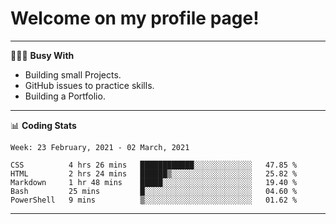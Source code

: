 # Welcome on my profile page!
<!-- print(("dralla"[::-1]+"s").capitalize()) -->

---
👨🏻‍💻 **Busy With**
* Building small Projects.
* GitHub issues to practice skills.
* Building a Portfolio.

---
📊 **Coding Stats**
<!--START_SECTION:waka-->
```text
Week: 23 February, 2021 - 02 March, 2021

CSS          4 hrs 26 mins   ████████████░░░░░░░░░░░░░   47.85 % 
HTML         2 hrs 24 mins   ██████▒░░░░░░░░░░░░░░░░░░   25.82 % 
Markdown     1 hr 48 mins    █████░░░░░░░░░░░░░░░░░░░░   19.40 % 
Bash         25 mins         █░░░░░░░░░░░░░░░░░░░░░░░░   04.60 % 
PowerShell   9 mins          ▒░░░░░░░░░░░░░░░░░░░░░░░░   01.62 % 
```
<!--END_SECTION:waka-->

---
